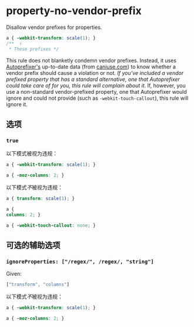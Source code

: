 # property-no-vendor-prefix

Disallow vendor prefixes for properties.

```css
a { -webkit-transform: scale(1); }
/**  ↑
 * These prefixes */
```

This rule does not blanketly condemn vendor prefixes. Instead, it uses [Autoprefixer's](https://github.com/postcss/autoprefixer) up-to-date data (from [caniuse.com](http://caniuse.com/)) to know whether a vendor prefix should cause a violation or not. *If you've included a vendor prefixed property that has a standard alternative, one that Autoprefixer could take care of for you, this rule will complain about it*. If, however, you use a non-standard vendor-prefixed property, one that Autoprefixer would ignore and could not provide (such as `-webkit-touch-callout`), this rule will ignore it.

## 选项

### `true`

以下模式被视为违规：

```css
a { -webkit-transform: scale(1); }
```

```css
a { -moz-columns: 2; }
```

以下模式*不*被视为违规：

```css
a { transform: scale(1); }
```

```css
a {
columns: 2; }
```

```css
a { -webkit-touch-callout: none; }
```

## 可选的辅助选项

### `ignoreProperties: ["/regex/", /regex/, "string"]`

Given:

```js
["transform", "columns"]
```

以下模式*不*被视为违规：

```css
a { -webkit-transform: scale(1); }
```

```css
a { -moz-columns: 2; }
```
